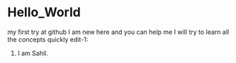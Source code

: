 # Hello_World
my first try at github
I am new here and you can help me
I will try to learn all the concepts quickly
edit-1: 
  1. I am Sahil.
